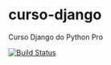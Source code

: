 # curso-django
Curso Django do Python Pro

[![Build Status](https://travis-ci.org/jefersonbernardes/curso-django.svg?branch=master)](https://travis-ci.org/jefersonbernardes/curso-django)

